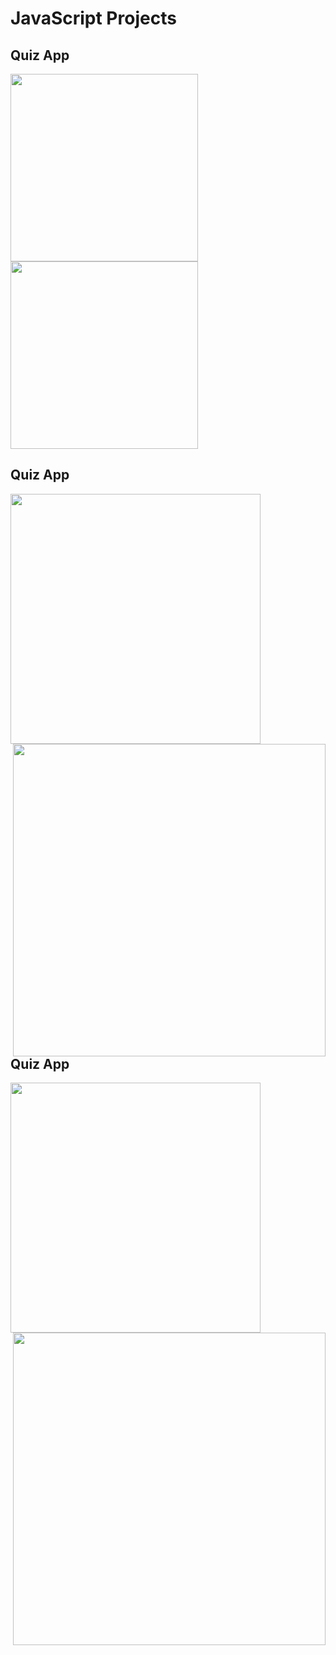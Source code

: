 # JavaScript Projects

## Quiz App
<div>
    <img src="https://user-images.githubusercontent.com/63968306/118349359-e439fb80-b56d-11eb-85d6-87ed56b162f1.png" width="300px align="left">
    <img src="https://user-images.githubusercontent.com/63968306/118349369-ee5bfa00-b56d-11eb-8614-4058ff7bde25.png" width="300px align="right">
</div>


## Quiz App
<div>
    <img src="https://user-images.githubusercontent.com/63968306/118349359-e439fb80-b56d-11eb-85d6-87ed56b162f1.png" width="400px align="left">
    <img src="https://user-images.githubusercontent.com/63968306/118349369-ee5bfa00-b56d-11eb-8614-4058ff7bde25.png" width="500px heigt="500px" align="right">
</div>


## Quiz App
<div>
    <img src="https://user-images.githubusercontent.com/63968306/118349359-e439fb80-b56d-11eb-85d6-87ed56b162f1.png" width="400px align="left">
    <img src="https://user-images.githubusercontent.com/63968306/118349369-ee5bfa00-b56d-11eb-8614-4058ff7bde25.png" width="500px heigt="500px" align="right">
</div>
